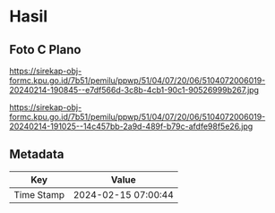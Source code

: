 # Hasil

## Foto C Plano

https://sirekap-obj-formc.kpu.go.id/7b51/pemilu/ppwp/51/04/07/20/06/5104072006019-20240214-190845--e7df566d-3c8b-4cb1-90c1-90526999b267.jpg

https://sirekap-obj-formc.kpu.go.id/7b51/pemilu/ppwp/51/04/07/20/06/5104072006019-20240214-191025--14c457bb-2a9d-489f-b79c-afdfe98f5e26.jpg


## Metadata

| Key        | Value               |
| ---------- | ------------------- |
| Time Stamp | 2024-02-15 07:00:44 |



